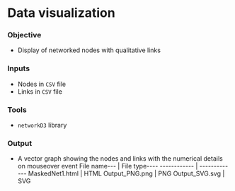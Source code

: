 # Data visualization

### Objective
* Display of networked nodes with qualitative links

### Inputs
* Nodes in `CSV` file
* Links in `CSV` file

### Tools
* `networkD3` library

### Output
* A vector graph showing the nodes and links with the numerical details on mouseover event
File name--- | File type----
------------ | -------------
MaskedNet1.html | HTML
Output_PNG.png | PNG
Output_SVG.svg | SVG
